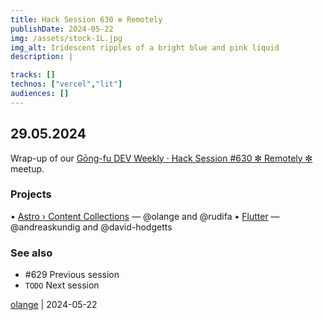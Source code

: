 ```yaml
---
title: Hack Session 630 ✼ Remotely
publishDate: 2024-05-22
img: /assets/stock-1L.jpg
img_alt: Iridescent ripples of a bright blue and pink liquid
description: |

tracks: []
technos: ["vercel","lit"]
audiences: []
---
```


## 29.05.2024

Wrap-up of our [Gōng-fu DEV Weekly · Hack Session #630 ✼ Remotely ✼](https://www.meetup.com/gōngfudev/events/300928990/) meetup.

### Projects

• [Astro › Content Collections](https://docs.astro.build/en/guides/content-collections/) — @olange and @rudifa
• [Flutter](https://flutter.dev) — @andreaskundig and @david-hodgetts

### See also

* #629 Previous session
* `TODO` Next session

[olange](https://github.com/olange) | 2024-05-22


